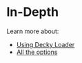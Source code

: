 In-Depth
========

Learn more about:

 - [Using Decky Loader](in-depth/decky-loader.md)
 - [All the options](options.md)
